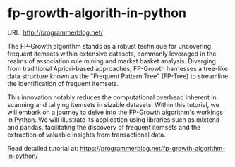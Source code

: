 # fp-growth-algorith-in-python

URL: http://programmerblog.net/

The FP-Growth algorithm stands as a robust technique for uncovering frequent itemsets within extensive datasets, commonly leveraged in the realms of association rule mining and market basket analysis. 
Diverging from traditional Apriori-based approaches, FP-Growth harnesses a tree-like data structure known as the "Frequent Pattern Tree" (FP-Tree) to streamline the identification of frequent itemsets. 

This innovation notably reduces the computational overhead inherent in scanning and tallying itemsets in sizable datasets. Within this tutorial, we will embark on a journey to delve into the FP-Growth algorithm's workings in Python. 
We will illustrate its application using libraries such as mlxtend and pandas, facilitating the discovery of frequent itemsets and the extraction of valuable insights from transactional data.

Read detailed  tutorial at: https://programmerblog.net/fp-growth-algorithm-in-python/
